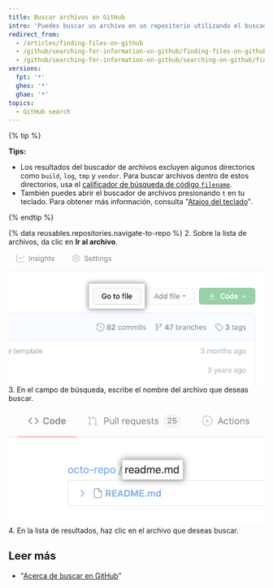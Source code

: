 ```yaml
---
title: Buscar archivos en GitHub
intro: 'Puedes buscar un archivo en un repositorio utilizando el buscador de archivos. Para buscar un archivo en varios repositorios de {% data variables.product.product_name %}, utiliza el [calificador de búsqueda de código `filename`](/search-github/searching-on-github/searching-code#search-by-filename).'
redirect_from:
  - /articles/finding-files-on-github
  - /github/searching-for-information-on-github/finding-files-on-github
  - /github/searching-for-information-on-github/searching-on-github/finding-files-on-github
versions:
  fpt: '*'
  ghes: '*'
  ghae: '*'
topics:
  - GitHub search
---
```


{% tip %}

**Tips:**

- Los resultados del buscador de archivos excluyen algunos directorios como `build`, `log`, `tmp` y `vendor`. Para buscar archivos dentro de estos directorios, usa el [calificador de búsqueda de código `filename`](/search-github/searching-on-github/searching-code#search-by-filename).
- También puedes abrir el buscador de archivos presionando `t` en tu teclado. Para obtener más información, consulta "[Atajos del teclado](/articles/keyboard-shortcuts/#comments)".

{% endtip %}

{% data reusables.repositories.navigate-to-repo %}
2. Sobre la lista de archivos, da clic en **Ir al archivo**. ![Botón Buscar archivo](/assets/images/help/search/find-file-button.png)
3. En el campo de búsqueda, escribe el nombre del archivo que deseas buscar. ![Campo de búsqueda Buscar archivo](/assets/images/help/search/find-file-search-field.png)
4. En la lista de resultados, haz clic en el archivo que deseas buscar.

## Leer más

- "[Acerca de buscar en GitHub](/search-github/getting-started-with-searching-on-github/about-searching-on-github)"
